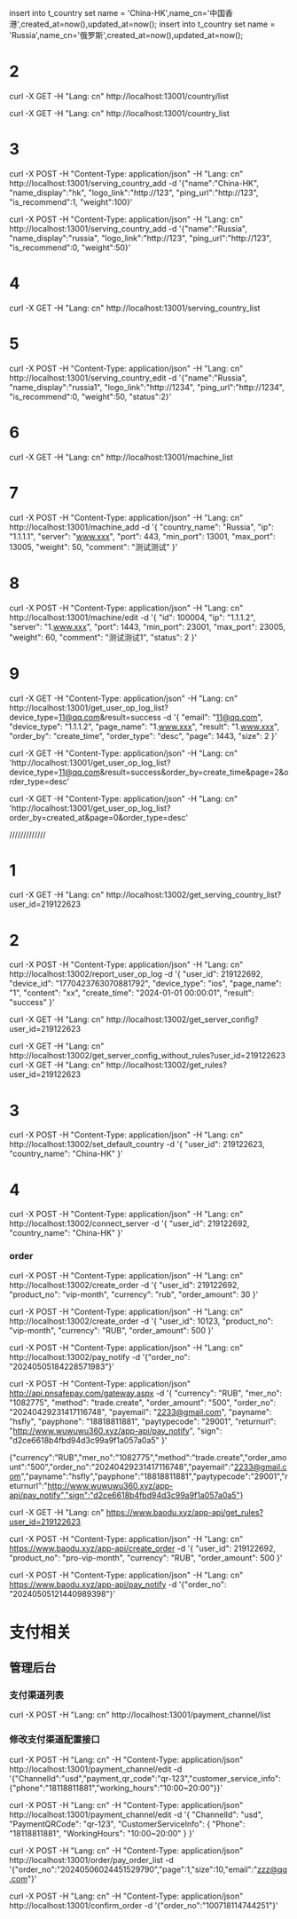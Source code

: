 


insert into t_country set name = 'China-HK',name_cn='中国香港',created_at=now(),updated_at=now();
insert into t_country set name = 'Russia',name_cn='俄罗斯',created_at=now(),updated_at=now();

# 2
curl -X GET -H "Lang: cn" http://localhost:13001/country/list

curl -X GET -H "Lang: cn" http://localhost:13001/country_list


# 3
curl -X POST -H "Content-Type: application/json" -H "Lang: cn" http://localhost:13001/serving_country_add -d '{"name":"China-HK", "name_display":"hk", "logo_link":"http://123", "ping_url":"http://123", "is_recommend":1, "weight":100}'

curl -X POST -H "Content-Type: application/json" -H "Lang: cn" http://localhost:13001/serving_country_add -d '{"name":"Russia", "name_display":"russia", "logo_link":"http://123", "ping_url":"http://123", "is_recommend":0, "weight":50}'

# 4
curl -X GET -H "Lang: cn" http://localhost:13001/serving_country_list

# 5
curl -X POST -H "Content-Type: application/json" -H "Lang: cn" http://localhost:13001/serving_country_edit -d '{"name":"Russia", "name_display":"russia1", "logo_link":"http://1234", "ping_url":"http://1234", "is_recommend":0, "weight":50, "status":2}'

# 6
curl -X GET -H "Lang: cn" http://localhost:13001/machine_list


# 7
curl -X POST -H "Content-Type: application/json" -H "Lang: cn" http://localhost:13001/machine_add -d '{
    "country_name": "Russia",
    "ip": "1.1.1.1",
    "server": "www.xxx",
    "port": 443,
    "min_port": 13001,
    "max_port": 13005,
    "weight": 50,
    "comment": "测试测试"
}'

# 8
curl -X POST -H "Content-Type: application/json" -H "Lang: cn" http://localhost:13001/machine/edit -d '{
    "id": 100004,
    "ip": "1.1.1.2",
    "server": "1.www.xxx",
    "port":    1443,
    "min_port": 23001,
    "max_port": 23005,
    "weight": 60,
    "comment": "测试测试1",
    "status": 2
}'

# 9
curl -X GET -H "Content-Type: application/json" -H "Lang: cn" http://localhost:13001/get_user_op_log_list?device_type=11@qq.com&result=success  -d '{
    "email": "11@qq.com",
    "device_type": "1.1.1.2",
    "page_name": "1.www.xxx",
    "result": "1.www.xxx",
    "order_by": "create_time",
    "order_type": "desc",
    "page":    1443,
    "size": 2
}'


curl -X GET -H "Content-Type: application/json" -H "Lang: cn" 'http://localhost:13001/get_user_op_log_list?device_type=11@qq.com&result=success&order_by=create_time&page=2&order_type=desc'

curl -X GET -H "Content-Type: application/json" -H "Lang: cn" 'http://localhost:13001/get_user_op_log_list?order_by=created_at&page=0&order_type=desc'



/////////////
# 1
curl -X GET -H "Lang: cn" http://localhost:13002/get_serving_country_list?user_id=219122623

# 2
curl -X POST -H "Content-Type: application/json" -H "Lang: cn" http://localhost:13002/report_user_op_log -d '{
    "user_id": 219122692,
    "device_id": "1770423763070881792",
    "device_type": "ios",
    "page_name": "1",
    "content": "xx",
    "create_time": "2024-01-01 00:00:01",
    "result": "success"
}'

curl -X GET -H "Lang: cn" http://localhost:13002/get_server_config?user_id=219122623

curl -X GET -H "Lang: cn" http://localhost:13002/get_server_config_without_rules?user_id=219122623
curl -X GET -H "Lang: cn" http://localhost:13002/get_rules?user_id=219122623

# 3
curl -X POST -H "Content-Type: application/json" -H "Lang: cn" http://localhost:13002/set_default_country -d '{
    "user_id": 219122623,
    "country_name": "China-HK"
}'

# 4
curl -X POST -H "Content-Type: application/json" -H "Lang: cn" http://localhost:13002/connect_server -d '{
"user_id": 219122692,
"country_name": "China-HK"
}'


### order

curl -X POST -H "Content-Type: application/json" -H "Lang: cn" http://localhost:13002/create_order -d '{
    "user_id": 219122692,
    "product_no": "vip-month",
    "currency": "rub",
    "order_amount": 30
}'


curl -X POST -H "Content-Type: application/json" -H "Lang: cn" http://localhost:13002/create_order -d '{
"user_id": 10123,
"product_no": "vip-month",
"currency": "RUB",
"order_amount": 500
}'


curl -X POST -H "Content-Type: application/json" -H "Lang: cn" http://localhost:13002/pay_notify -d '{"order_no": "20240505184228571983"}'





curl -X POST -H "Content-Type: application/json" http://api.pnsafepay.com/gateway.aspx -d '{
    "currency": "RUB",
    "mer_no": "1082775",
    "method": "trade.create",
    "order_amount": "500",
    "order_no": "20240429231417116748",
    "payemail": "2233@gmail.com",
    "payname": "hsfly",
    "payphone": "18818811881",
    "paytypecode": "29001",
    "returnurl": "http://www.wuwuwu360.xyz/app-api/pay_notify",
    "sign": "d2ce6618b4fbd94d3c99a9f1a057a0a5"
}'


{"currency":"RUB","mer_no":"1082775","method":"trade.create","order_amount":"500","order_no":"20240429231417116748","payemail":"2233@gmail.com","payname":"hsfly","payphone":"18818811881","paytypecode":"29001","returnurl":"http://www.wuwuwu360.xyz/app-api/pay_notify","sign":"d2ce6618b4fbd94d3c99a9f1a057a0a5"}

curl -X GET -H "Lang: cn" https://www.baodu.xyz/app-api/get_rules?user_id=219122623

curl -X POST -H "Content-Type: application/json" -H "Lang: cn" https://www.baodu.xyz/app-api/create_order -d '{
    "user_id": 219122692,
    "product_no": "pro-vip-month",
    "currency": "RUB",
    "order_amount": 500
}'

curl -X POST -H "Content-Type: application/json" -H "Lang: cn" https://www.baodu.xyz/app-api/pay_notify -d '{"order_no": "20240505121440989398"}'


# 支付相关
## 管理后台
### 支付渠道列表
curl -X POST -H "Lang: cn" http://localhost:13001/payment_channel/list


### 修改支付渠道配置接口
curl -X POST -H "Lang: cn" -H "Content-Type: application/json" http://localhost:13001/payment_channel/edit -d '{"ChannelId":"usd","payment_qr_code":"qr-123","customer_service_info":{"phone":"18118811881","working_hours":"10:00~20:00"}}'


curl -X POST -H "Lang: cn" -H "Content-Type: application/json" http://localhost:13001/payment_channel/edit -d '{
    "ChannelId": "usd",
    "PaymentQRCode": "qr-123",
    "CustomerServiceInfo": {
        "Phone": "18118811881",
        "WorkingHours": "10:00~20:00"
    }
}'

curl -X POST -H "Lang: cn" -H "Content-Type: application/json"  http://localhost:13001/order/pay_order_list -d '{"order_no":"20240506024451529790","page":1,"size":10,"email":"zzz@qq.com"}'


curl -X POST -H "Lang: cn" -H "Content-Type: application/json"  http://localhost:13001/confirm_order -d '{"order_no":"100718114744251"}'


